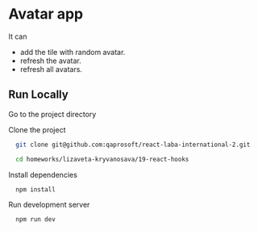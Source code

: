 # Avatar app

It can

- add the tile with random avatar.
- refresh the avatar.
- refresh all avatars.

## Run Locally

Go to the project directory

Clone the project

```bash
  git clone git@github.com:qaprosoft/react-laba-international-2.git
```

```bash
  cd homeworks/lizaveta-kryvanosava/19-react-hooks
```

Install dependencies

```bash
  npm install
```

Run development server

```bash
  npm run dev
```
